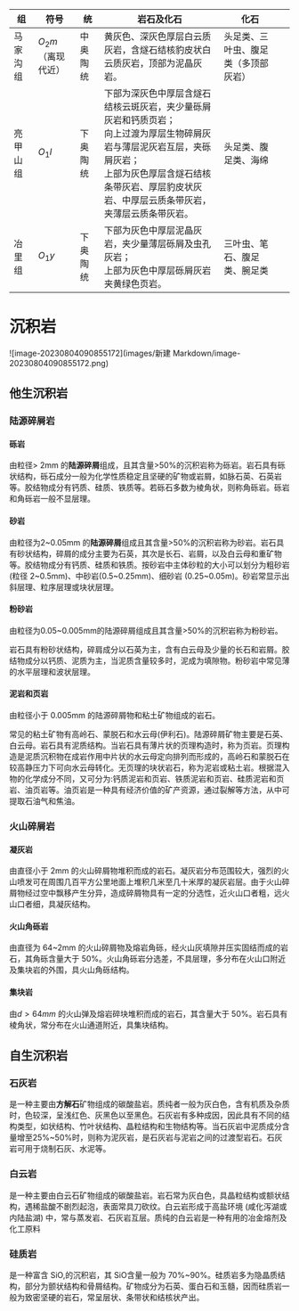 

| 组       | 符号                | 统       | 岩石及化石                                                   | 化石                                 |      |
| -------- | ------------------- | -------- | ------------------------------------------------------------ | ------------------------------------ | ---- |
| 马家沟组 | $O_2m$ （离现代近） | 中奥陶统 | 黄灰色、深灰色厚层白云质灰岩，含燧石结核豹皮状白云质灰岩，顶部为泥晶灰岩。 | 头足类、三叶虫、腹足类（多顶部灰岩） |      |
| 亮甲山组 | $O_1l$              | 下奥陶统 | 下部为深灰色中厚层含燧石结核云斑灰岩，夹少量砾屑灰岩和钙质页岩；<br />向上过渡为厚层生物碎屑灰岩与薄层泥灰岩互层，夹砾屑灰岩；<br />上部为灰色厚层含燧石结核条带灰岩、厚层豹皮状灰岩、中厚层云质条带灰岩，夹薄层云质条带灰岩。 | 头足类、腹足类、海绵                 |      |
| 冶里组   | $O_1y$              | 下奥陶统 | 下部为灰色中厚层泥晶灰岩，夹少量薄层砾屑及虫孔灰岩；<br />上部为灰色中厚层砾屑灰岩夹黄绿色页岩。 | 三叶虫、笔石、腹足类、腕足类         |      |

# 沉积岩

![image-20230804090855172](images/新建 Markdown/image-20230804090855172.png)

## 他生沉积岩

### 陆源碎屑岩

#### 砾岩

由粒径> 2mm 的**陆源碎屑**组成，且其含量>50%的沉积岩称为砾岩。岩石具有砾状结构，砾石成分一般为化学性质稳定且坚硬的矿物或岩屑，如脉石英、石英岩等。胶结物成分有钙质、硅质、铁质等。若砾石多数为棱角状，则称角砾岩。砾岩和角砾岩一般不显层理。

#### 砂岩 

由粒径为2~0.05mm 的**陆源碎屑**组成且其含量>50%的沉积岩称为砂岩。岩石具有砂状结构，碎屑的成分主要为石英，其次是长石、岩屑，以及白云母和重矿物等。胶结物成分有钙质、硅质和铁质。按砂岩中主体砂粒的大小可以划分为粗砂岩 (粒径 2~0.5mm)、中砂岩(0.5~0.25mm)、细砂岩 (0.25~0.05m)。砂岩常显示出斜层理、粒序层理或块状层理。

#### 粉砂岩 

由粒径为0.05~0.005mm的陆源碎屑组成且其含量>50%的沉积岩称为粉砂岩。

岩石具有粉砂状结构，碎肩成分以石英为主，含有白云母及少量的长石和岩屑。胶结物成分以钙质、泥质为主，当泥质含量较多时，泥成为填隙物。粉砂岩中常见薄的水平层理和波状层理。

#### 泥岩和页岩 

由粒径小于 0.005mm 的陆源碎屑物和粘土矿物组成的岩石。

常见的粘土矿物有高岭石、蒙脱石和水云母(伊利石)。陆源碎屑矿物主要是石英、白云母。岩石具有泥质结构。当岩石具有薄片状的页理构造时，称为页岩。页理构造是泥质沉积物在成岩作用中片状的水云母定向排列而形成的，高岭石和蒙脱石在较高静压力下可向水云母转化。无页理的块状岩石，称为泥岩或粘土岩。根据混入物的化学成分不同，又可分为:钙质泥岩和页岩、铁质泥岩和页岩、硅质泥岩和页岩、油页岩等。油页岩是一种具有经济价值的矿产资源，通过裂解等方法，从中可提取石油气和焦油。

### 火山碎屑岩

#### 凝灰岩 

由直径小于 2mm 的火山碎屑物堆积而成的岩石。凝灰岩分布范围较大，强烈的火山喷发可在周围几百平方公里地面上堆积几米至几十米厚的凝灰岩层。由于火山碎屑物经过空中飘移产生分异，造成碎屑物具有一定的分选性，近火山口者粗，远火山口者细，具凝灰结构。

#### 火山角砾岩

由直径为 64~2mm 的火山碎屑物及熔岩角砾，经火山灰填隙并压实固结而成的岩石，其角砾含量大于 50%。火山角砾岩分选差，不具层理，多分布在火山口附近及集块岩的外围，具火山角砾结构。

#### 集块岩 

由$d> 64 mm$ 的火山弹及熔岩碎块堆积而成的岩石，其含量大于 50%。岩石具有棱角状，常分布在火山通道附近，具集块结构。

## 自生沉积岩

### 石灰岩 

是一种主要由**方解石**矿物组成的碳酸盐岩。质纯者一般为灰白色，含有机质及杂质时，色较深，呈浅红色、灰黑色以至黑色。石灰岩有多种成因，因此具有不同的结构类型，如状结构、竹叶状结构、晶粒结构和生物结构等。当石灰岩中泥质成分含量增至25%~50%时，则称为泥灰岩，是石灰岩与泥岩之间的过渡型岩石。石灰岩可用于烧制石灰、水泥等。

### 白云岩 

是一种主要由白云石矿物组成的碳酸盐岩。岩石常为灰白色，具晶粒结构或额状结构，遇稀盐酸不剧烈起泡，表面常具刀砍纹。白云岩形成于高盐环境 (咸化泻湖或内陆盐湖) 中，常与蒸发岩、石灰岩互层。质纯的白云岩是一种有用的冶金熔剂及化工原料

### 硅质岩

是一种富含 SiO,的沉积岩，其 SiO含量一般为 70%~90%。硅质岩多为隐晶质结构，部分为颤状结构和骨屑结构。矿物成分为石英、蛋白石和玉髓，因而硅质岩一般为致密坚硬的岩石，常呈层状、条带状和结核状产出。

